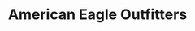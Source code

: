 ---
title: "American Eagle Outfitters"
url: /orlando/american-eagle-outfitters-international-drive/
shop: clothes
---